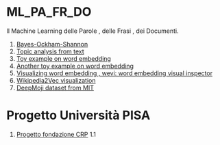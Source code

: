 # ML_PA_FR_DO
Il Machine Learning delle Parole , delle Frasi , dei Documenti.



1. [Bayes-Ockham-Shannon](https://towardsdatascience.com/when-bayes-ockham-and-shannon-come-together-to-define-machine-learning-96422729a1ad)
2. [Topic analysis from text ](https://monkeylearn.com/topic-analysis/?utm_source=Email&utm_medium=Newsletter&utm_campaign=topic-analysis)
3. [Toy example on word embedding](https://www.shanelynn.ie/get-busy-with-word-embeddings-introduction/)
4. [Another toy example on word embedding](https://blog.acolyer.org/2016/04/21/the-amazing-power-of-word-vectors/)
5. [Visualizing word embedding , wevi: word embedding visual inspector](https://ronxin.github.io/wevi/)
6. [Wikipedia2Vec visualization](http://projector.tensorflow.org/?config=https://wikipedia2vec.github.io/projector_files/config.json)
7. [DeepMoji dataset  from  MIT](https://deepmoji.mit.edu/)


# Progetto Università PISA

1. [Progetto fondazione CRP](http://medialab.di.unipi.it/wiki/Progetto_Fondazione_CRP)
    1.1 
